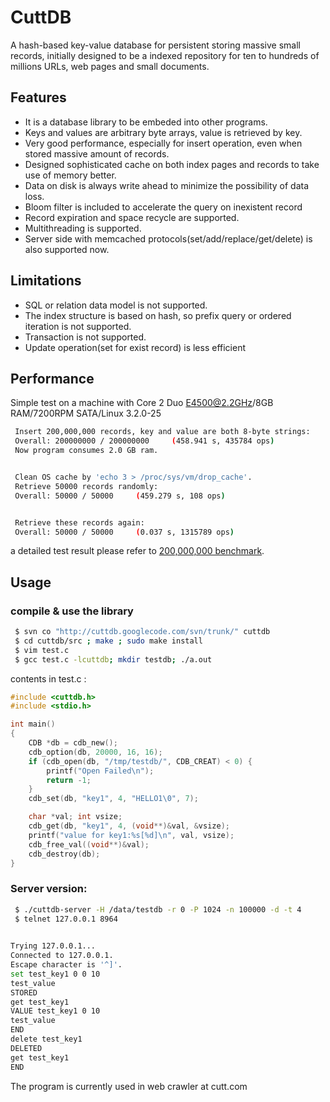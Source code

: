 CuttDB
========
A hash-based key-value database for persistent storing massive small records, initially designed to be a indexed repository for ten to hundreds of millions URLs, web pages and small documents.


Features
--------
 - It is a database library to be embeded into other programs.
 - Keys and values are arbitrary byte arrays, value is retrieved by key.
 - Very good performance, especially for insert operation, even when stored massive amount of records.
 - Designed sophisticated cache on both index pages and records to take use of memory better.
 - Data on disk is always write ahead to minimize the possibility of data loss.
 - Bloom filter is included to accelerate the query on inexistent record
 - Record expiration and space recycle are supported.
 - Multithreading is supported.
 - Server side with memcached protocols(set/add/replace/get/delete) is also supported now.

Limitations
-----------
 - SQL or relation data model is not supported.
 - The index structure is based on hash, so prefix query or ordered iteration is not supported.
 - Transaction is not supported.
 - Update operation(set for exist record) is less efficient

Performance
-----------
Simple test on a machine with Core 2 Duo E4500@2.2GHz/8GB RAM/7200RPM SATA/Linux 3.2.0-25
```sh
 Insert 200,000,000 records, key and value are both 8-byte strings:
 Overall: 200000000 / 200000000     (458.941 s, 435784 ops)
 Now program consumes 2.0 GB ram.


 Clean OS cache by 'echo 3 > /proc/sys/vm/drop_cache'.
 Retrieve 50000 records randomly:
 Overall: 50000 / 50000     (459.279 s, 108 ops)


 Retrieve these records again: 
 Overall: 50000 / 50000     (0.037 s, 1315789 ops)
 ```

a detailed test result please refer to [200,000,000 benchmark][benchmark].

Usage
-----
### compile & use the library
```sh
 $ svn co "http://cuttdb.googlecode.com/svn/trunk/" cuttdb
 $ cd cuttdb/src ; make ; sudo make install
 $ vim test.c
 $ gcc test.c -lcuttdb; mkdir testdb; ./a.out
```
contents in test.c :
```c
#include <cuttdb.h>
#include <stdio.h>

int main()
{
    CDB *db = cdb_new();
    cdb_option(db, 20000, 16, 16);
    if (cdb_open(db, "/tmp/testdb/", CDB_CREAT) < 0) {
        printf("Open Failed\n");
        return -1;
    }
    cdb_set(db, "key1", 4, "HELLO1\0", 7);

    char *val; int vsize;
    cdb_get(db, "key1", 4, (void**)&val, &vsize);
    printf("value for key1:%s[%d]\n", val, vsize);
    cdb_free_val((void**)&val);
    cdb_destroy(db);
}
```

 ### Server version:
```sh
 $ ./cuttdb-server -H /data/testdb -r 0 -P 1024 -n 100000 -d -t 4
 $ telnet 127.0.0.1 8964
 

Trying 127.0.0.1...
Connected to 127.0.0.1.
Escape character is '^]'.
set test_key1 0 0 10
test_value
STORED
get test_key1
VALUE test_key1 0 10
test_value
END
delete test_key1
DELETED
get test_key1
END
```

The program is currently used in web crawler at cutt.com 

[benchmark]:http://cuttdb.googlecode.com/files/benchmark-20121025-200000000-8-8.result.txt

